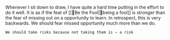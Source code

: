 Whenever I sit down to draw, I have quite a hard time putting in the effort to do it well. It is as if the feat of [[🌰Be the Fool|🌰being a fool]] is stronger than the fear of missing out on a opportunity to learn. In retrospect, this is very backwards. We should fear missed opportunity much more than we do. 

```
We should take risks because not taking them is — a risk
```